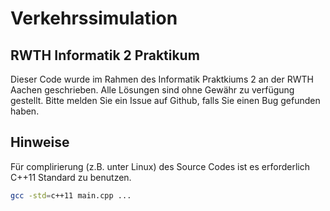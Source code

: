# Verkehrssimulation
## RWTH Informatik 2 Praktikum
Dieser Code wurde im Rahmen des Informatik Praktkiums 2 an der RWTH Aachen geschrieben. Alle Lösungen sind ohne Gewähr zu verfügung gestellt. Bitte melden Sie ein Issue auf Github, falls Sie einen Bug gefunden haben.
## Hinweise
Für complirierung (z.B. unter Linux) des Source Codes ist es erforderlich C++11 Standard zu benutzen.
```bash
gcc -std=c++11 main.cpp ...
```
